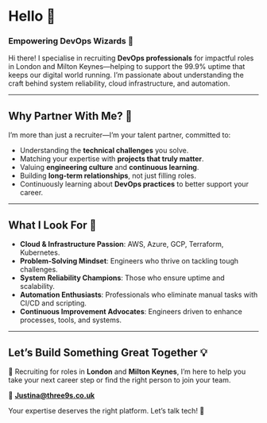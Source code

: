 # Hello 👋  

### Empowering DevOps Wizards 🚀  

 Hi there! I specialise in recruiting **DevOps professionals** for impactful roles in London and Milton Keynes—helping to support the 99.9% uptime that keeps our digital world running. I’m passionate about understanding the craft behind system reliability, cloud infrastructure, and automation.

---

## Why Partner With Me? 🤝  
I’m more than just a recruiter—I’m your talent partner, committed to:  
- Understanding the **technical challenges** you solve.  
- Matching your expertise with **projects that truly matter**.  
- Valuing **engineering culture** and **continuous learning**.  
- Building **long-term relationships**, not just filling roles.  
- Continuously learning about **DevOps practices** to better support your career.  

---

## What I Look For 🎯  
- **Cloud & Infrastructure Passion**: AWS, Azure, GCP, Terraform, Kubernetes.  
- **Problem-Solving Mindset**: Engineers who thrive on tackling tough challenges.  
- **System Reliability Champions**: Those who ensure uptime and scalability.  
- **Automation Enthusiasts**: Professionals who eliminate manual tasks with CI/CD and scripting.  
- **Continuous Improvement Advocates**: Engineers driven to enhance processes, tools, and systems.  

---

## Let’s Build Something Great Together 💡  

📍 Recruiting for roles in **London** and **Milton Keynes**,  I’m here to help you take your next career step or find the right person to join your team.

📧 **Justina@three9s.co.uk**  

Your expertise deserves the right platform. Let’s talk tech! 🚀  
